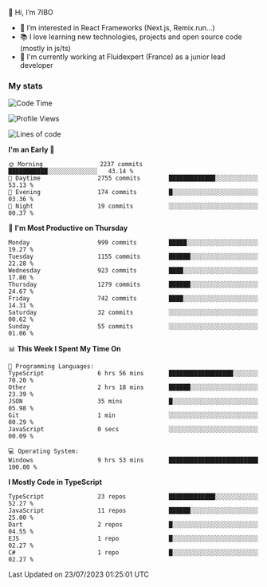 👋 Hi, I’m 7IBO

- 👀 I’m interested in React Frameworks (Next.js, Remix.run...)
- 📚 I love learning new technologies, projects and open source code (mostly in js/ts)
- 💼 I'm currently working at Fluidexpert (France) as a junior lead developer

### My stats
<!--START_SECTION:waka-->
![Code Time](http://img.shields.io/badge/Code%20Time-93%20hrs%2019%20mins-blue)

![Profile Views](http://img.shields.io/badge/Profile%20Views-0-blue)

![Lines of code](https://img.shields.io/badge/From%20Hello%20World%20I%27ve%20Written-6.8%20million%20lines%20of%20code-blue)

**I'm an Early 🐤** 

```text
🌞 Morning                2237 commits        ███████████░░░░░░░░░░░░░░   43.14 % 
🌆 Daytime                2755 commits        █████████████░░░░░░░░░░░░   53.13 % 
🌃 Evening                174 commits         █░░░░░░░░░░░░░░░░░░░░░░░░   03.36 % 
🌙 Night                  19 commits          ░░░░░░░░░░░░░░░░░░░░░░░░░   00.37 % 
```
📅 **I'm Most Productive on Thursday** 

```text
Monday                   999 commits         █████░░░░░░░░░░░░░░░░░░░░   19.27 % 
Tuesday                  1155 commits        ██████░░░░░░░░░░░░░░░░░░░   22.28 % 
Wednesday                923 commits         ████░░░░░░░░░░░░░░░░░░░░░   17.80 % 
Thursday                 1279 commits        ██████░░░░░░░░░░░░░░░░░░░   24.67 % 
Friday                   742 commits         ████░░░░░░░░░░░░░░░░░░░░░   14.31 % 
Saturday                 32 commits          ░░░░░░░░░░░░░░░░░░░░░░░░░   00.62 % 
Sunday                   55 commits          ░░░░░░░░░░░░░░░░░░░░░░░░░   01.06 % 
```


📊 **This Week I Spent My Time On** 

```text
💬 Programming Languages: 
TypeScript               6 hrs 56 mins       ██████████████████░░░░░░░   70.20 % 
Other                    2 hrs 18 mins       ██████░░░░░░░░░░░░░░░░░░░   23.39 % 
JSON                     35 mins             █░░░░░░░░░░░░░░░░░░░░░░░░   05.98 % 
Git                      1 min               ░░░░░░░░░░░░░░░░░░░░░░░░░   00.29 % 
JavaScript               0 secs              ░░░░░░░░░░░░░░░░░░░░░░░░░   00.09 % 

💻 Operating System: 
Windows                  9 hrs 53 mins       █████████████████████████   100.00 % 
```

**I Mostly Code in TypeScript** 

```text
TypeScript               23 repos            █████████████░░░░░░░░░░░░   52.27 % 
JavaScript               11 repos            ██████░░░░░░░░░░░░░░░░░░░   25.00 % 
Dart                     2 repos             █░░░░░░░░░░░░░░░░░░░░░░░░   04.55 % 
EJS                      1 repo              █░░░░░░░░░░░░░░░░░░░░░░░░   02.27 % 
C#                       1 repo              █░░░░░░░░░░░░░░░░░░░░░░░░   02.27 % 
```




 Last Updated on 23/07/2023 01:25:01 UTC
<!--END_SECTION:waka-->
